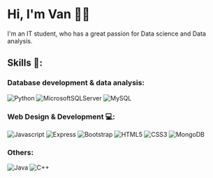 <!-- <div 
class="sketchfab-embed-wrapper" 
align="center" >
    <a href="https://www.linkedin.com/in/do-le-long-an-43633719a/">
        <img src="https://img.shields.io/badge/LinkedIn-blue?style=for-the-badge&logo=linkedin&logoColor=white" alt="LinkedIn Badge"/>
    </a>
    <a href="https://www.facebook.com/laansdole/">
        <img src="https://img.shields.io/badge/FaceBook-blue?style=for-the-badge&logo=facebook&logoColor=white" alt="Facebook Badge"/>
    </a>
</div> -->

# Hi, I'm Van 👩🏻
I'm an IT student, who has a great passion for Data science and Data analysis. 
## Skills 🔆:

### Database development & data analysis:
![Python](https://img.shields.io/badge/Python-14354C?style=for-the-badge&logo=python&logoColor=white)
![MicrosoftSQLServer](https://img.shields.io/badge/Microsoft%20SQL%20Server-CC2927?style=for-the-badge&logo=microsoft%20sql%20server&logoColor=white) 
![MySQL](https://img.shields.io/badge/mysql-%2300f.svg?style=for-the-badge&logo=mysql&logoColor=white)

### Web Design & Development 💻:
![Javascript](https://img.shields.io/badge/JavaScript-F7DF1E.svg?style=for-the-badge&logo=javascript&logoColor=white)
![Express](https://img.shields.io/badge/Express.js-404D59?style=for-the-badge&logo=express&logoColor=white)
![Bootstrap](https://img.shields.io/badge/-Bootstrap-563D7C?style=for-the-badge&logo=bootstrap&logoColor=white)
![HTML5](https://img.shields.io/badge/-HTML5-E34F26?style=for-the-badge&logo=html5&logoColor=white)
![CSS3](https://img.shields.io/badge/-CSS3-1572B6?style=for-the-badge&logo=css3)
![MongoDB](https://img.shields.io/badge/MongoDB-4EA94B?style=for-the-badge&logo=mongodb&logoColor=white)


### Others:
![Java](https://img.shields.io/badge/Java-ED8B00?style=for-the-badge&logo=openjdk&logoColor=white)
![C++](https://custom-icon-badges.herokuapp.com/badge/C++-9C033A.svg?style=for-the-badge&logo=cpp2&logoColor=white)


<!-- ## Profile Stats 📈:

<p><img align="center" src="https://readmestats.999857.xyz/api/top-langs?username=xian-94&show_icons=true&locale=en&layout=donut&theme=synthwave" alt="xian-94" /></p>

<p>&nbsp;<img align="center" src="https://readmestats.999857.xyz/api?username=xian-94&show_icons=true&locale=en&theme=tokyonight" alt="laansdole" /></p> -->

